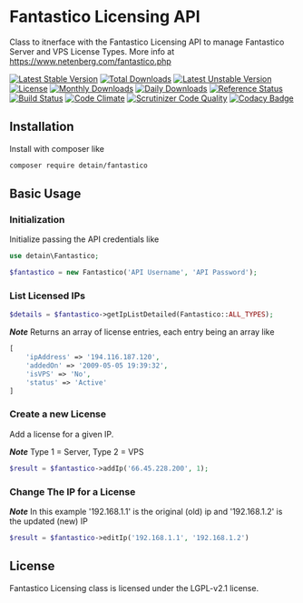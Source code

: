 # Fantastico Licensing API

Class to itnerface with the Fantastico Licensing API to manage Fantastico Server and VPS License Types.  More info at https://www.netenberg.com/fantastico.php

[![Latest Stable Version](https://poser.pugx.org/detain/fantastico-licensing/version)](https://packagist.org/packages/detain/fantastico-licensing)
[![Total Downloads](https://poser.pugx.org/detain/fantastico-licensing/downloads)](https://packagist.org/packages/detain/fantastico-licensing)
[![Latest Unstable Version](https://poser.pugx.org/detain/fantastico-licensing/v/unstable)](//packagist.org/packages/detain/fantastico-licensing)
[![License](https://poser.pugx.org/detain/fantastico-licensing/license)](https://packagist.org/packages/detain/fantastico-licensing)
[![Monthly Downloads](https://poser.pugx.org/detain/fantastico-licensing/d/monthly)](https://packagist.org/packages/detain/fantastico-licensing)
[![Daily Downloads](https://poser.pugx.org/detain/fantastico-licensing/d/daily)](https://packagist.org/packages/detain/fantastico-licensing)
[![Reference Status](https://www.versioneye.com/php/detain:fantastico-licensing/reference_badge.svg?style=flat)](https://www.versioneye.com/php/detain:fantastico-licensing/references)
[![Build Status](https://travis-ci.org/detain/fantastico-licensing.svg?branch=master)](https://travis-ci.org/detain/fantastico-licensing)
[![Code Climate](https://codeclimate.com/github/detain/fantastico-licensing/badges/gpa.svg)](https://codeclimate.com/github/detain/fantastico-licensing)
[![Scrutinizer Code Quality](https://scrutinizer-ci.com/g/detain/fantastico-licensing/badges/quality-score.png?b=master)](https://scrutinizer-ci.com/g/detain/fantastico-licensing/?branch=master)
[![Codacy Badge](https://api.codacy.com/project/badge/Grade/226251fc068f4fd5b4b4ef9a40011d06)](https://www.codacy.com/app/detain/fantastico-licensing)

## Installation

Install with composer like

```sh
composer require detain/fantastico
```

## Basic Usage

### Initialization

Initialize passing the API credentials like

```php
use detain\Fantastico;

$fantastico = new Fantastico('API Username', 'API Password');
```

### List Licensed IPs

```php
$details = $fantastico->getIpListDetailed(Fantastico::ALL_TYPES);
```

***Note*** Returns an array of license entries, each entry being an array like 

```php
[
	'ipAddress' => '194.116.187.120',
	'addedOn' => '2009-05-05 19:39:32',
	'isVPS' => 'No',
	'status' => 'Active'
]
```

### Create a new License

Add a license for a given IP.

***Note*** Type 1 = Server, Type 2 = VPS

```php
$result = $fantastico->addIp('66.45.228.200', 1);
```

### Change The IP for a License

***Note*** In this example '192.168.1.1' is the original (old) ip and '192.168.1.2' is the updated (new) IP

```php
$result = $fantastico->editIp('192.168.1.1', '192.168.1.2')
```

## License

Fantastico Licensing class is licensed under the LGPL-v2.1 license.

